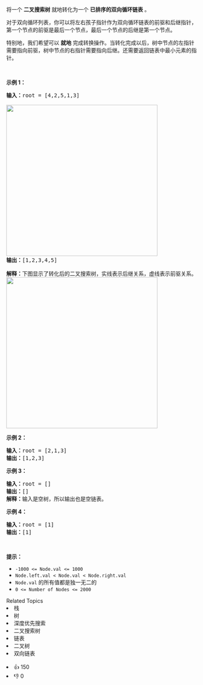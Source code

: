 <p>将一个 <strong>二叉搜索树</strong> 就地转化为一个 <strong>已排序的双向循环链表</strong> 。</p>

<p>对于双向循环列表，你可以将左右孩子指针作为双向循环链表的前驱和后继指针，第一个节点的前驱是最后一个节点，最后一个节点的后继是第一个节点。</p>

<p>特别地，我们希望可以 <strong>就地</strong> 完成转换操作。当转化完成以后，树中节点的左指针需要指向前驱，树中节点的右指针需要指向后继。还需要返回链表中最小元素的指针。</p>

<p> </p>

<p><strong>示例 1：</strong></p>

<pre>
<strong>输入：</strong>root = [4,2,5,1,3] 

<img src="https://assets.leetcode.com/uploads/2018/10/12/bstdllreturndll.png" style="width: 400px;" />
<strong>输出：</strong>[1,2,3,4,5]

<strong>解释：</strong>下图显示了转化后的二叉搜索树，实线表示后继关系，虚线表示前驱关系。
<img src="https://assets.leetcode.com/uploads/2018/10/12/bstdllreturnbst.png" style="width: 400px;" />
</pre>

<p><strong>示例 2：</strong></p>

<pre>
<strong>输入：</strong>root = [2,1,3]
<strong>输出：</strong>[1,2,3]
</pre>

<p><strong>示例 3：</strong></p>

<pre>
<strong>输入：</strong>root = []
<strong>输出：</strong>[]
<strong>解释：</strong>输入是空树，所以输出也是空链表。
</pre>

<p><strong>示例 4：</strong></p>

<pre>
<strong>输入：</strong>root = [1]
<strong>输出：</strong>[1]
</pre>

<p> </p>

<p><strong>提示：</strong></p>

<ul>
	<li><code>-1000 <= Node.val <= 1000</code></li>
	<li><code>Node.left.val < Node.val < Node.right.val</code></li>
	<li><code>Node.val</code> 的所有值都是独一无二的</li>
	<li><code>0 <= Number of Nodes <= 2000</code></li>
</ul>
<div><div>Related Topics</div><div><li>栈</li><li>树</li><li>深度优先搜索</li><li>二叉搜索树</li><li>链表</li><li>二叉树</li><li>双向链表</li></div></div><br><div><li>👍 150</li><li>👎 0</li></div>